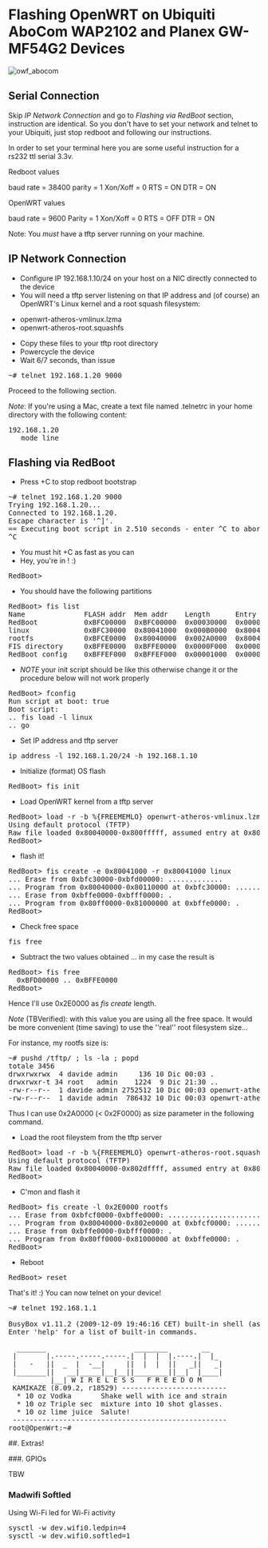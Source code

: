 #  Flashing OpenWRT on Ubiquiti AboCom WAP2102 and Planex GW-MF54G2 Devices

![owf_abocom](https://spider.caspur.it/attachments/39/owf-abocom.jpg)

## Serial Connection

Skip *_IP Network Connection_* and go to *_Flashing via RedBoot_* section, instruction are identical. So you don't 
have to set your network and telnet to your Ubiquiti, just stop redboot and following our instructions. 

In order to set your terminal here you are some useful instruction for a rs232 ttl serial 3.3v. 

Redboot values 

baud rate = 38400
parity = 1 
Xon/Xoff = 0 
RTS = ON 
DTR = ON

OpenWRT values 

baud rate = 9600
Parity = 1 
Xon/Xoff = 0 
RTS = OFF
DTR = ON

Note: You _must_ have a tftp server running on your machine.

## IP Network Connection

* Configure IP 192.168.1.10/24 on your host on a NIC directly connected to the device
* You will need a tftp server listening on that IP address and (of course) an OpenWRT's Linux kernel and a root squash filesystem:
 - openwrt-atheros-vmlinux.lzma
 - openwrt-atheros-root.squashfs
* Copy these files to your tftp root directory
* Powercycle the device
* Wait 6/7 seconds, than issue

<pre>
~# telnet 192.168.1.20 9000
</pre>

Proceed to the following section.

*Note*: If you're using a Mac, create a text file named .telnetrc in your home directory with the following content:
<pre>
192.168.1.20
   mode line
</pre>

## Flashing via RedBoot

* Press <ctrl>+C to stop redboot bootstrap

<pre>
~# telnet 192.168.1.20 9000
Trying 192.168.1.20...
Connected to 192.168.1.20.
Escape character is '^]'.
== Executing boot script in 2.510 seconds - enter ^C to abort
^C
</pre>

* You must hit <ctrl>+C as fast as you can
* Hey, you're in ! :)

<pre>
RedBoot>
</pre>

* You should have the following partitions

<pre>
RedBoot> fis list
Name              FLASH addr  Mem addr    Length      Entry point
RedBoot           0xBFC00000  0xBFC00000  0x00030000  0x00000000
linux             0xBFC30000  0x80041000  0x000B0000  0x80041000
rootfs            0xBFCE0000  0x80040000  0x002A0000  0x80040000
FIS directory     0xBFFE0000  0xBFFE0000  0x0000F000  0x00000000
RedBoot config    0xBFFEF000  0xBFFEF000  0x00001000  0x00000000
</pre>

* *_NOTE_* your init script should be like this otherwise change it or the procedure below will not work properly

<pre>
RedBoot> fconfig
Run script at boot: true
Boot script: 
.. fis load -l linux
.. go
</pre>


* Set IP address and tftp server

<pre>
ip_address -l 192.168.1.20/24 -h 192.168.1.10
</pre>

* Initialize (format) OS flash

<pre>
RedBoot> fis init
</pre>

* Load OpenWRT kernel from a tftp server

<pre>
RedBoot> load -r -b %{FREEMEMLO} openwrt-atheros-vmlinux.lzma
Using default protocol (TFTP)
Raw file loaded 0x80040000-0x800fffff, assumed entry at 0x80040000
RedBoot>
</pre>

* flash it!

<pre>
RedBoot> fis create -e 0x80041000 -r 0x80041000 linux
... Erase from 0xbfc30000-0xbfd00000: .............
... Program from 0x80040000-0x80110000 at 0xbfc30000: .............
... Erase from 0xbffe0000-0xbfff0000: .
... Program from 0x80ff0000-0x81000000 at 0xbffe0000: .
RedBoot>
</pre>

* Check free space

<pre>
fis free
</pre>

* Subtract the two values obtained  ... in my case the result is

<pre>
RedBoot> fis free
  0xBFD00000 .. 0xBFFE0000
RedBoot>
</pre>

Hence I'll use 0x2E0000 as _fis create_ length.

*_Note_* (TBVerified): with this value you are using all the free space. It would be more convenient (time saving) to use the ''real'' root filesystem size...

For instance, my rootfs size is:

<pre>
~# pushd /tftp/ ; ls -la ; popd
totale 3456
drwxrwxrwx  4 davide admin     136 10 Dic 00:03 .
drwxrwxr-t 34 root   admin    1224  9 Dic 21:30 ..
-rw-r--r--  1 davide admin 2752512 10 Dic 00:03 openwrt-atheros-root.squashfs <----- !!
-rw-r--r--  1 davide admin  786432 10 Dic 00:03 openwrt-atheros-vmlinux.lzma
</pre>

Thus I can use 0x2A0000 (< 0x2F0000) as size parameter in the following command.

* Load the root fileystem from the tftp server 

<pre>
RedBoot> load -r -b %{FREEMEMLO} openwrt-atheros-root.squashfs
Using default protocol (TFTP)
Raw file loaded 0x80040000-0x802dffff, assumed entry at 0x80040000
RedBoot>
</pre>

* C'mon and flash it 

<pre>
RedBoot> fis create -l 0x2E0000 rootfs
... Erase from 0xbfcf0000-0xbffe0000: ...............................................
... Program from 0x80040000-0x802e0000 at 0xbfcf0000: ..........................................
... Erase from 0xbffe0000-0xbfff0000: .
... Program from 0x80ff0000-0x81000000 at 0xbffe0000: .
RedBoot>  
</pre>

* Reboot

<pre>
RedBoot> reset
</pre>

That's it! :) You can now telnet on your device!

<pre>
~# telnet 192.168.1.1

BusyBox v1.11.2 (2009-12-09 19:46:16 CET) built-in shell (ash)
Enter 'help' for a list of built-in commands.

  _______                     ________        __
 |       |.-----.-----.-----.|  |  |  |.----.|  |_
 |   -   ||  _  |  -__|     ||  |  |  ||   _||   _|
 |_______||   __|_____|__|__||________||__|  |____|
          |__| W I R E L E S S   F R E E D O M
 KAMIKAZE (8.09.2, r18529) -------------------------
  * 10 oz Vodka       Shake well with ice and strain
  * 10 oz Triple sec  mixture into 10 shot glasses.
  * 10 oz lime juice  Salute!
 ---------------------------------------------------
root@OpenWrt:~#
</pre>


##. Extras!

###. GPIOs

TBW

### Madwifi Softled

Using Wi-Fi led for Wi-Fi activity

<pre>
sysctl -w dev.wifi0.ledpin=4
sysctl -w dev.wifi0.softled=1
</pre>